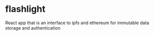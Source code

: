 # flashlight
React app that is an interface to ipfs and ethereum for immutable data storage and authentication
